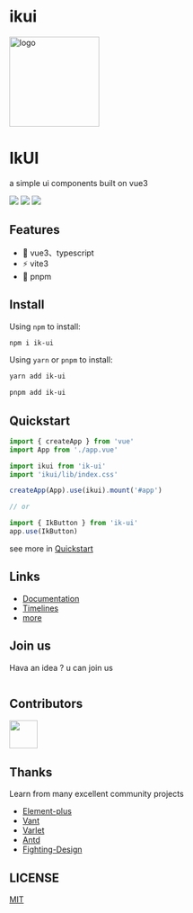 # ikui

<p>
  <img alt="logo" src="https://laine001.github.io/ik-ui/logo3.jpg" width="160" height="160" />
</p>

<h1>
  IkUI
</h1>

<p>
  a simple ui components built on vue3
</p>

<p>
  <img src="https://github.com/LAINE001/ik-ui/actions/workflows/pages.yml/badge.svg?branch=master" />
  <img src="https://github.com/LAINE001/ik-ui/actions/workflows/main.yml/badge.svg?branch=master" />
  <a href="https://www.npmjs.com/package/ikuiv"><img src="https://badgen.net/npm/v/ikuiv" /></a>
</p>

## Features

- 🏀 vue3、typescript
- ⚡ vite3
- 🌈 pnpm

## Install

Using `npm` to install:

```bash
npm i ik-ui
```

Using `yarn` or `pnpm` to install:

```bash
yarn add ik-ui

pnpm add ik-ui
```

## Quickstart

```js
import { createApp } from 'vue'
import App from './app.vue'

import ikui from 'ik-ui'
import 'ikui/lib/index.css'

createApp(App).use(ikui).mount('#app')

// or

import { IkButton } from 'ik-ui'
app.use(IkButton)
```

see more in [Quickstart](https://laine001.github.io/ik-ui)

## Links

- [Documentation](https://laine001.github.io/ik-ui)
- [Timelines](https://laine001.github.io/ik-ui)
- [more](https://laine001.github.io/ik-ui)

## Join us

Hava an idea ? u can join us

<p>
  <img src="" />
</p>

## Contributors

<a href="https://github.com/LAINE001/ik-ui/graphs/contributors">
  <img src="https://contrib.rocks/image?repo=laine001/ik-ui" width="50" />
</a>

## Thanks

Learn from many excellent community projects

- [Element-plus](https://github.com/element-plus/element-plus)
- [Vant](https://github.com/youzan/vant)
- [Varlet](https://github.com/varletjs/varlet)
- [Antd](https://ant.design/index-cn)
- [Fighting-Design](https://github.com/LAINE001/fighting-design)

## LICENSE

[MIT](https://github.com/LAINE001/ik-ui/blob/master/LICENSE)
